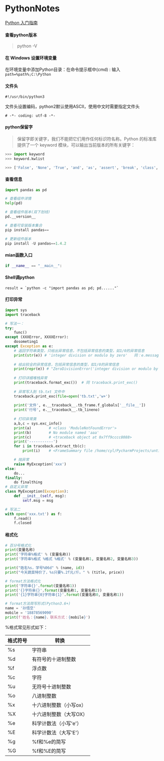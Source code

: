 # PythonNotes
[Python 入门指南](https://www.runoob.com/manual/pythontutorial3/docs/html/)



#### 查看python版本

> python -V



#### 在 Windows 设置环境变量

在环境变量中添加Python目录：在命令提示框中(cmd) : 输入
`path=%path%;C:\Python`

#### 文件头 

` #!/usr/bin/python3 `

文件头设置编码，python2默认使用ASCII，使用中文时需要指定文件头

`# -*- coding: utf-8 -*-`



#### python保留字

>  保留字即关键字，我们不能把它们用作任何标识符名称。Python 的标准库提供了一个 keyword 模块，可以输出当前版本的所有关键字：
```python
>>> import keyword
>>> keyword.kwlist

>>> ['False', 'None', 'True', 'and', 'as', 'assert', 'break', 'class', 'continue', 'def', 'del', 'elif', 'else', 'except', 'finally', 'for', 'from', 'global', 'if', 'import', 'in', 'is', 'lambda', 'nonlocal', 'not', 'or', 'pass', 'raise', 'return', 'try', 'while', 'with', 'yield']
```

#### 查看信息

```python
import pandas as pd

# 查看组件详情
help(pd)

# 查看组件版本(双下划线)
pd.__version__

# 查看可安装版本集合
pip install pandas==

# 更新组件版本
pip install -U pandas==1.4.2
```

#### mian函数入口

```python
if __name__ == "__main__":
```

#### Shell调python

```
result = `python -c "import pandas as pd; pd......"`
```

#### 打印异常

```python
import sys
import traceback

# 写法一：
try:
    func()
except (XXXError, XXXXError):
    dosometing1
except Exception as e:
    # 返回字符串类型，只给出异常信息，不包括异常信息的类型，如1/0的异常信息 
    print(str(e)) # 'integer division or modulo by zero'   同：e.message
    
    # 给出较全的异常信息，包括异常信息的类型，如1/0的异常信息
    print(repr(e)) # "ZeroDivisionError('integer division or modulo by zero',)"
    
    # 打印详细堆栈异常
    print(traceback.format_exc())  # 同 traceback.print_exc()
    
    # 异常写⼊到 tb.txt ⽂件中
	traceback.print_exc(file=open('tb.txt','w+')
    
    print('文件', e.__traceback__.tb_frame.f_globals['__file__'])
    print('行号', e.__traceback__.tb_lineno)
                        
    # 打印异常类
    a,b,c = sys.exc_info()
    print(a)		# <class 'ModuleNotFoundError'>
    print(b)		# No module named 'aaa'
    print(c)		# <traceback object at 0x7ff9cccc8088>
    print('-----------')
    for i in traceback.extract_tb(c):
        print(i)	# <FrameSummary file /home/cyl/PycharmProjects/untitled/test/test.py, line 9 in test>

    # 抛异常
    raise MyException('xxx')
else:
    do...
finally:
    do finalthing
# 自定义异常
class MyException(Exception):
    def __init__(self, msg):
        self.msg = msg

# 写法二
with open('xxx.txt') as f:
    f.read()
    f.closed
```

#### 格式化

```python
# 百分号格式化
print(变量名称)
print('字符串%格式' % (变量名称))
print('字符串%格式 %格式 %格式' % (变量名称1, 变量名称2, 变量名称3))

print("姓名%s，学号%06d" % (name, id))
print("今天蔬菜特价了，%s只要%.2f元/斤。" % (title, price))

# format方法格式化
print('字符串{}'.format(变量名称1))
print('{}字符串{}'.format(变量名称1, 变量名称2))
print('{1}字符串{0}字符串{1}'.format(变量名称0, 变量名称1))

# format方法简写形式(Python3.6+)
name = '孙悟空'
mobile = '18878569090'
print(f'姓名：{name}，联系方式：{mobile}')
```

%格式常见形式如下：

| **格式符号** | **转换**               |
| ------------ | ---------------------- |
| %s           | 字符串                 |
| %d           | 有符号的十进制整数     |
| %f           | 浮点数                 |
| %c           | 字符                   |
| %u           | 无符号十进制整数       |
| %o           | 八进制整数             |
| %x           | 十六进制整数（小写ox） |
| %X           | 十六进制整数（大写OX） |
| %e           | 科学计数法（小写'e'）  |
| %E           | 科学计数法（大写'E'）  |
| %g           | %f和%e的简写           |
| %G           | %f和%E的简写           |

